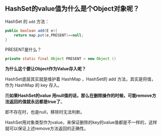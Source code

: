 ## HashSet的value值为什么是个Object对象呢？

HashSet 的 `add` 方法：

```java
public boolean add(E e){
    return map.put(e,PRESENT)==null;
}
```

PRESENT是什么？

```java
private static final Object PRESENT = new Object ()
```

**为什么这个要让Object作为Value存入呢？**

HashSet底层其实就是维护着 HashMap ，HashSet的 add 方法，其实是将值，作为 HashMap 的 key 存入。

而**如果HashSet的value 用null值的话，那么在删除操作的时候，可能remove方法返回的值就永远都是true了**。

即不存在时，也是null，移除时无法判断。

HashSet用对象类型作为value，来保证删除的key的value值都是不一样的，这样就可以保证上述remove方法返回的正确性。

